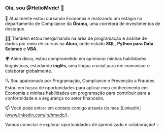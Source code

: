 ### Olá, sou @HelioMvdc! 👋

🌱 Atualmente estou cursando Economia e realizando um estágio no departamento de Compliance da **Órama**, uma corretora de investimentos de destaque.

👨‍💻 Também estou mergulhando na área de programação e análise de dados por meio de cursos na **Alura**, onde estudo **SQL**, **Python para Data Science** e **VBA**.

🌍 Além disso, estou comprometido em aprimorar minhas habilidades linguísticas, estudando **inglês**, uma língua crucial para me comunicar e colaborar globalmente.

🔍 Sou apaixonado por Programação, Compliance e Prevenção a Fraudes. Estou em busca de oportunidades para aplicar meu conhecimento em Economia e minhas habilidades em programação para contribuir para a conformidade e a segurança no setor financeiro.

📫 Você pode entrar em contato comigo através do meu [LinkedIn] (www.linkedin.com/in/hmvdc/).

Vamos conectar e explorar oportunidades de aprendizado e colaboração! 💡
